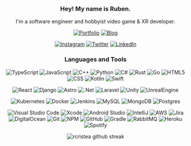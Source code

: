 <div align="center">
  

### Hey! My name is Ruben.
I'm a software engineer and hobbyist video game & XR developer.

<a href="https://rcristea.com">![Portfolio](https://img.shields.io/badge/Porfolio-%230D1117.svg?style=for-the-badge&logo=Astro&labelColor=c01dff&logoColor=ffffff)</a> 
<a href="https://rcristea.com/dev-logs">![Blog](https://img.shields.io/badge/Blog-%230D1117.svg?style=for-the-badge)</a> 

<a href="https://www.instagram.com/ruben_cristea/">![Instagram](https://img.shields.io/badge/_-%230D1117.svg?style=for-the-badge&logo=Instagram&logoColor=E4405F)</a> 
<a href="https://twitter.com/Teksiti">![Twitter](https://img.shields.io/badge/_-%230D1117.svg?style=for-the-badge&logo=Twitter&logoColor=1DA1F2)</a>
<a href="https://www.linkedin.com/in/rubencristea/">![LinkedIn](https://img.shields.io/badge/_-%230D1117.svg?style=for-the-badge&logo=LinkedIn&logoColor=blue)</a>


### Languages and Tools

![TypeScript](https://img.shields.io/badge/typescript-%23323330.svg?style=for-the-badge&logo=typescript)
![JavaScript](https://img.shields.io/badge/javascript-%23323330.svg?style=for-the-badge&logo=javascript)
![C++](https://img.shields.io/badge/c\/c++-%23323330.svg?style=for-the-badge&logo=c%2B%2B&logoColor=048)
![Python](https://img.shields.io/badge/python-%23323330.svg?style=for-the-badge&logo=python)
![C#](https://img.shields.io/badge/c%23-%23323330.svg?style=for-the-badge&logo=csharp&logoCOlor=512bd4)
![Rust](https://img.shields.io/badge/rust-%23323330.svg?style=for-the-badge&logo=rust)
![Go](https://img.shields.io/badge/go-%23323330.svg?style=for-the-badge&logo=go)
![HTML5](https://img.shields.io/badge/html5-%23323330.svg?style=for-the-badge&logo=html5)
![CSS](https://img.shields.io/badge/css-%23323330.svg?style=for-the-badge&logo=css3)
![Kotlin](https://img.shields.io/badge/kotlin-%23323330.svg?style=for-the-badge&logo=kotlin)
![Swift](https://img.shields.io/badge/swift-%23323330.svg?style=for-the-badge&logo=swift)

![React](https://img.shields.io/badge/react_&_react_native-%23323330.svg?style=for-the-badge&logo=react)
![Django](https://img.shields.io/badge/django-%23323330.svg?style=for-the-badge&logo=django)
![Astro](https://img.shields.io/badge/astro-%23323330.svg?style=for-the-badge&logo=astro)
![.Net](https://img.shields.io/badge/.NET-%23323330?style=for-the-badge&logo=.net)
![Laravel](https://img.shields.io/badge/Laravel-%23323330.svg?style=for-the-badge&logo=Laravel)
![Unity](https://img.shields.io/badge/unity-%23323330.svg?style=for-the-badge&logo=unity)
![UnrealEngine](https://img.shields.io/badge/unreal_engine-%23323330.svg?style=for-the-badge&logo=unrealengine)

![Kubernetes](https://img.shields.io/badge/kubernetes-%23323330.svg?style=for-the-badge&logo=kubernetes)
![Docker](https://img.shields.io/badge/docker-%23323330.svg?style=for-the-badge&logo=docker)
![Jenkins](https://img.shields.io/badge/jenkins-%23323330.svg?style=for-the-badge&logo=jenkins)
![MySQL](https://img.shields.io/badge/mysql-%23323330.svg?style=for-the-badge&logo=mysql)
![MongoDB](https://img.shields.io/badge/MongoDB-%23323330.svg?style=for-the-badge&logo=mongodb)
![Postgres](https://img.shields.io/badge/postgres-%23323330.svg?style=for-the-badge&logo=postgresql)

![Visual Studio Code](https://img.shields.io/badge/VisualStudioCode-%23323330.svg?style=for-the-badge&logo=visual-studio-code) 
![Xcode](https://img.shields.io/badge/Xcode-%23323330?style=for-the-badge&logo=Xcode)
![Android Studio](https://img.shields.io/badge/AndroidStudio-%23323330.svg?style=for-the-badge&logo=AndroidStudio)
![IntelliJ](https://img.shields.io/badge/IntelliJ-%23323330.svg?style=for-the-badge&logo=jetbrains)
![AWS](https://img.shields.io/badge/AWS-%23323330.svg?style=for-the-badge&logo=amazon-aws)
![Jira](https://img.shields.io/badge/jira-%23323330.svg?style=for-the-badge&logo=jira)
![DigitalOcean](https://img.shields.io/badge/DigitalOcean-%23323330.svg?style=for-the-badge&logo=digitalOcean)
![Git](https://img.shields.io/badge/git-%23323330.svg?style=for-the-badge&logo=git) 
![NPM](https://img.shields.io/badge/NPM-%23323330.svg?style=for-the-badge&logo=npm)
![GitHub](https://img.shields.io/badge/github-%23323330.svg?style=for-the-badge&logo=github)
![Gradle](https://img.shields.io/badge/Gradle-%23323330.svg?style=for-the-badge&logo=Gradle)
![RabbitMQ](https://img.shields.io/badge/Rabbitmq-%23323330?style=for-the-badge&logo=rabbitmq)
![Heroku](https://img.shields.io/badge/heroku-%23323330.svg?style=for-the-badge&logo=heroku)
![Spotify](https://img.shields.io/badge/Spotify-%23323330?style=for-the-badge&logo=spotify)

![rcristea github streak](https://github-readme-streak-stats.herokuapp.com/?user=rcristea&theme=midnight-purple&include_all_commits=true&count_private=true)

</div>
